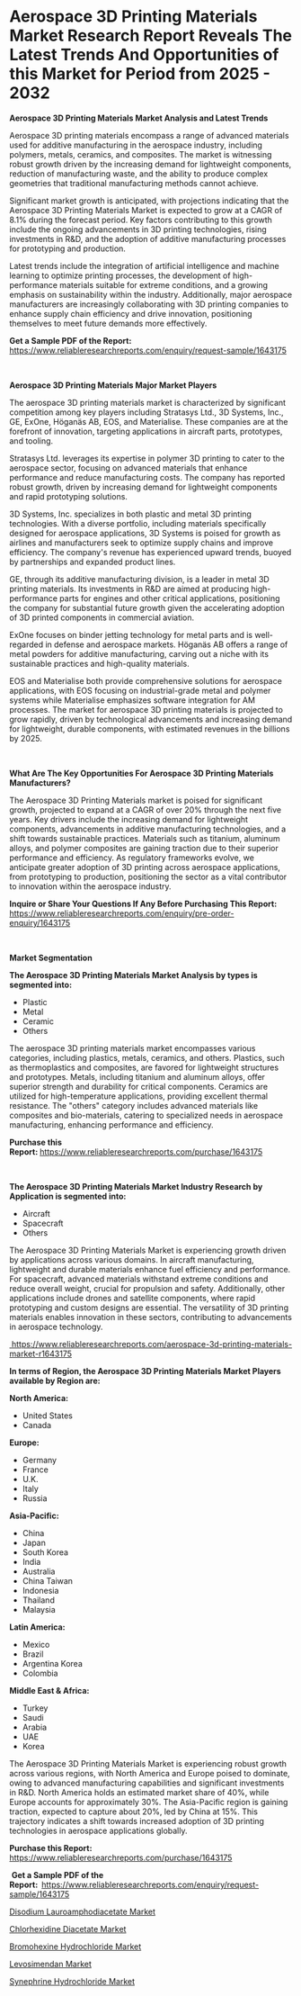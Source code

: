 <p><h1>Aerospace 3D Printing Materials Market Research Report Reveals The Latest Trends And Opportunities of this Market for Period from 2025 - 2032</h1></p><p><strong>Aerospace 3D Printing Materials Market Analysis and Latest Trends</strong></p>
<p><p>Aerospace 3D printing materials encompass a range of advanced materials used for additive manufacturing in the aerospace industry, including polymers, metals, ceramics, and composites. The market is witnessing robust growth driven by the increasing demand for lightweight components, reduction of manufacturing waste, and the ability to produce complex geometries that traditional manufacturing methods cannot achieve.</p><p>Significant market growth is anticipated, with projections indicating that the Aerospace 3D Printing Materials Market is expected to grow at a CAGR of 8.1% during the forecast period. Key factors contributing to this growth include the ongoing advancements in 3D printing technologies, rising investments in R&D, and the adoption of additive manufacturing processes for prototyping and production.</p><p>Latest trends include the integration of artificial intelligence and machine learning to optimize printing processes, the development of high-performance materials suitable for extreme conditions, and a growing emphasis on sustainability within the industry. Additionally, major aerospace manufacturers are increasingly collaborating with 3D printing companies to enhance supply chain efficiency and drive innovation, positioning themselves to meet future demands more effectively.</p></p>
<p><strong>Get a Sample PDF of the Report:&nbsp;</strong> <a href="https://www.reliableresearchreports.com/enquiry/request-sample/1643175?utm_campaign=113&utm_medium=2&utm_source=Github&utm_content=ia&utm_term=01042025&utm_id=aerospace-3d-printing-materials">https://www.reliableresearchreports.com/enquiry/request-sample/1643175</a></p>
<p>&nbsp;</p>
<p><strong>Aerospace 3D Printing Materials Major Market Players</strong></p>
<p><p>The aerospace 3D printing materials market is characterized by significant competition among key players including Stratasys Ltd., 3D Systems, Inc., GE, ExOne, Höganäs AB, EOS, and Materialise. These companies are at the forefront of innovation, targeting applications in aircraft parts, prototypes, and tooling.</p><p>Stratasys Ltd. leverages its expertise in polymer 3D printing to cater to the aerospace sector, focusing on advanced materials that enhance performance and reduce manufacturing costs. The company has reported robust growth, driven by increasing demand for lightweight components and rapid prototyping solutions.</p><p>3D Systems, Inc. specializes in both plastic and metal 3D printing technologies. With a diverse portfolio, including materials specifically designed for aerospace applications, 3D Systems is poised for growth as airlines and manufacturers seek to optimize supply chains and improve efficiency. The company's revenue has experienced upward trends, buoyed by partnerships and expanded product lines.</p><p>GE, through its additive manufacturing division, is a leader in metal 3D printing materials. Its investments in R&D are aimed at producing high-performance parts for engines and other critical applications, positioning the company for substantial future growth given the accelerating adoption of 3D printed components in commercial aviation.</p><p>ExOne focuses on binder jetting technology for metal parts and is well-regarded in defense and aerospace markets. Höganäs AB offers a range of metal powders for additive manufacturing, carving out a niche with its sustainable practices and high-quality materials.</p><p>EOS and Materialise both provide comprehensive solutions for aerospace applications, with EOS focusing on industrial-grade metal and polymer systems while Materialise emphasizes software integration for AM processes. The market for aerospace 3D printing materials is projected to grow rapidly, driven by technological advancements and increasing demand for lightweight, durable components, with estimated revenues in the billions by 2025.</p></p>
<p>&nbsp;</p>
<p><strong>What Are The Key Opportunities For Aerospace 3D Printing Materials Manufacturers?</strong></p>
<p><p>The Aerospace 3D Printing Materials market is poised for significant growth, projected to expand at a CAGR of over 20% through the next five years. Key drivers include the increasing demand for lightweight components, advancements in additive manufacturing technologies, and a shift towards sustainable practices. Materials such as titanium, aluminum alloys, and polymer composites are gaining traction due to their superior performance and efficiency. As regulatory frameworks evolve, we anticipate greater adoption of 3D printing across aerospace applications, from prototyping to production, positioning the sector as a vital contributor to innovation within the aerospace industry.</p></p>
<p><strong>Inquire or Share Your Questions If Any Before Purchasing This Report:</strong> <a href="https://www.reliableresearchreports.com/enquiry/pre-order-enquiry/1643175?utm_campaign=113&utm_medium=2&utm_source=Github&utm_content=ia&utm_term=01042025&utm_id=aerospace-3d-printing-materials">https://www.reliableresearchreports.com/enquiry/pre-order-enquiry/1643175</a></p>
<p>&nbsp;</p>
<p><strong>Market Segmentation</strong></p>
<p><strong>The Aerospace 3D Printing Materials Market Analysis by types is segmented into:</strong></p>
<p><ul><li>Plastic</li><li>Metal</li><li>Ceramic</li><li>Others</li></ul></p>
<p><p>The aerospace 3D printing materials market encompasses various categories, including plastics, metals, ceramics, and others. Plastics, such as thermoplastics and composites, are favored for lightweight structures and prototypes. Metals, including titanium and aluminum alloys, offer superior strength and durability for critical components. Ceramics are utilized for high-temperature applications, providing excellent thermal resistance. The "others" category includes advanced materials like composites and bio-materials, catering to specialized needs in aerospace manufacturing, enhancing performance and efficiency.</p></p>
<p><strong>Purchase this Report:&nbsp;</strong><a href="https://www.reliableresearchreports.com/purchase/1643175?utm_campaign=113&utm_medium=2&utm_source=Github&utm_content=ia&utm_term=01042025&utm_id=aerospace-3d-printing-materials">https://www.reliableresearchreports.com/purchase/1643175</a></p>
<p>&nbsp;</p>
<p><strong>The Aerospace 3D Printing Materials Market Industry Research by Application is segmented into:</strong></p>
<p><ul><li>Aircraft</li><li>Spacecraft</li><li>Others</li></ul></p>
<p><p>The Aerospace 3D Printing Materials Market is experiencing growth driven by applications across various domains. In aircraft manufacturing, lightweight and durable materials enhance fuel efficiency and performance. For spacecraft, advanced materials withstand extreme conditions and reduce overall weight, crucial for propulsion and safety. Additionally, other applications include drones and satellite components, where rapid prototyping and custom designs are essential. The versatility of 3D printing materials enables innovation in these sectors, contributing to advancements in aerospace technology.</p></p>
<p><a href="https://www.reliableresearchreports.com/aerospace-3d-printing-materials-market-r1643175?utm_campaign=113&utm_medium=2&utm_source=Github&utm_content=ia&utm_term=01042025&utm_id=aerospace-3d-printing-materials">&nbsp;https://www.reliableresearchreports.com/aerospace-3d-printing-materials-market-r1643175</a></p>
<p><strong>In terms of Region, the Aerospace 3D Printing Materials Market Players available by Region are:</strong></p>
<p>
    <p> <strong> North America: </strong>
        <ul>
            <li>United States</li>
            <li>Canada</li>
        </ul>
        </p> 
    <p> <strong> Europe: </strong>
        <ul>
            <li>Germany</li>
            <li>France</li>
            <li>U.K.</li>
            <li>Italy</li>
            <li>Russia</li>
        </ul>
        </p> 
    <p> <strong> Asia-Pacific: </strong>
        <ul>
            <li>China</li>
            <li>Japan</li>
            <li>South Korea</li>
            <li>India</li>
            <li>Australia</li>
            <li>China Taiwan</li>
            <li>Indonesia</li>
            <li>Thailand</li>
            <li>Malaysia</li>
        </ul>
        </p> 
    <p> <strong> Latin America: </strong>
        <ul>
            <li>Mexico</li>
            <li>Brazil</li>
            <li>Argentina Korea</li>
            <li>Colombia</li>
        </ul>
        </p> 
    <p> <strong> Middle East & Africa: </strong>
        <ul>
            <li>Turkey</li>
            <li>Saudi</li>
            <li>Arabia</li>
            <li>UAE</li>
            <li>Korea</li>
        </ul>
    </p>
    </p>
<p><p>The Aerospace 3D Printing Materials Market is experiencing robust growth across various regions, with North America and Europe poised to dominate, owing to advanced manufacturing capabilities and significant investments in R&D. North America holds an estimated market share of 40%, while Europe accounts for approximately 30%. The Asia-Pacific region is gaining traction, expected to capture about 20%, led by China at 15%. This trajectory indicates a shift towards increased adoption of 3D printing technologies in aerospace applications globally.</p></p>
<p><strong>Purchase this Report: </strong><a href="https://www.reliableresearchreports.com/purchase/1643175?utm_campaign=113&utm_medium=2&utm_source=Github&utm_content=ia&utm_term=01042025&utm_id=aerospace-3d-printing-materials">https://www.reliableresearchreports.com/purchase/1643175</a></p>
<p>&nbsp;<strong>Get a Sample PDF of the Report:&nbsp;&nbsp;</strong><a href="https://www.reliableresearchreports.com/enquiry/request-sample/1643175?utm_campaign=113&utm_medium=2&utm_source=Github&utm_content=ia&utm_term=01042025&utm_id=aerospace-3d-printing-materials">https://www.reliableresearchreports.com/enquiry/request-sample/1643175</a></p>
<p><strong></strong></p>
<p><p><a href="https://github.com/luarbpurwal/Market-Research-Report-List-1/blob/main/disodium-lauroamphodiacetate-market.md?utm_campaign=113&utm_medium=2&utm_source=Github&utm_content=ia&utm_term=01042025&utm_id=aerospace-3d-printing-materials">Disodium Lauroamphodiacetate Market</a></p><p><a href="https://github.com/hervedeidadw/Market-Research-Report-List-1/blob/main/chlorhexidine-diacetate-market.md?utm_campaign=113&utm_medium=2&utm_source=Github&utm_content=ia&utm_term=01042025&utm_id=aerospace-3d-printing-materials">Chlorhexidine Diacetate Market</a></p><p><a href="https://github.com/abexjeliti/Market-Research-Report-List-1/blob/main/bromohexine-hydrochloride-market.md?utm_campaign=113&utm_medium=2&utm_source=Github&utm_content=ia&utm_term=01042025&utm_id=aerospace-3d-printing-materials">Bromohexine Hydrochloride Market</a></p><p><a href="https://github.com/okornevonywx/Market-Research-Report-List-1/blob/main/levosimendan-market.md?utm_campaign=113&utm_medium=2&utm_source=Github&utm_content=ia&utm_term=01042025&utm_id=aerospace-3d-printing-materials">Levosimendan Market</a></p><p><a href="https://github.com/duzcupetriv/Market-Research-Report-List-1/blob/main/synephrine-hydrochloride-market.md?utm_campaign=113&utm_medium=2&utm_source=Github&utm_content=ia&utm_term=01042025&utm_id=aerospace-3d-printing-materials">Synephrine Hydrochloride Market</a></p></p>